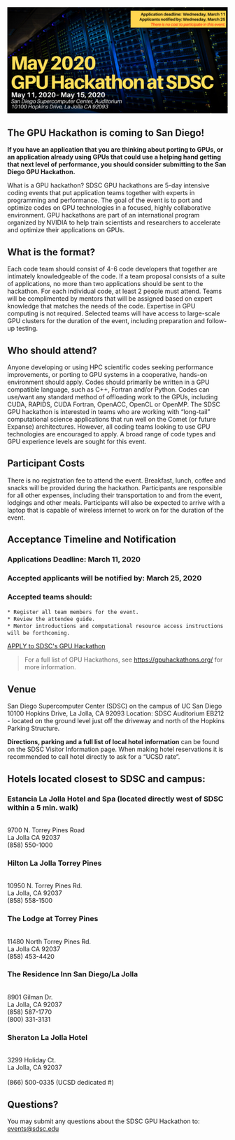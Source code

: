 <img src="./images/May2020_GPUhack-header.png" alt="SDSC GPU Hackathon" width="800px" />

## The GPU Hackathon is coming to San Diego!
<b>If you have an application that you are thinking about porting to GPUs, or an application already using GPUs that could use a helping hand getting that next level of performance, you should consider submitting to the San Diego GPU Hackathon.</b>

What is a GPU hackathon?
SDSC GPU hackathons are 5-day intensive coding events that put application teams together with experts in programming and performance. The goal of the event is to port and optimize codes on GPU technologies in a focused, highly collaborative environment. GPU hackathons are part of an international program organized by NVIDIA to help train scientists and researchers to accelerate and optimize their applications on GPUs. 

## What is the format?
Each code team should consist of 4-6 code developers that together are intimately knowledgeable of the code. If a team proposal consists of a suite of applications, no more than two applications should be sent to the hackathon. For each individual code, at least 2 people must attend. Teams will be complimented by mentors that will be assigned based on expert knowledge that matches the needs of the code. Expertise in GPU computing is not required.
Selected teams will have access to large-scale GPU clusters for the duration of the event, including preparation and follow-up testing. 

## Who should attend?
Anyone developing or using HPC scientific codes seeking performance improvements, or porting to GPU systems in a cooperative, hands-on environment should apply. Codes should primarily be written in a GPU compatible language, such as C++, Fortran and/or Python. Codes can use/want any standard method of offloading work to the GPUs, including CUDA, RAPIDS, CUDA Fortran, OpenACC, OpenCL or OpenMP.
The SDSC GPU hackathon is interested in teams who are working with “long-tail” computational science applications that run well on the Comet (or future Expanse) architectures. However, all coding teams looking to use GPU technologies are encouraged to apply. A broad range of code types and GPU experience levels are sought for this event.

## Participant Costs
There is no registration fee to attend the event. Breakfast, lunch, coffee and snacks will be provided during the hackathon. Participants are responsible for all other expenses, including their transportation to and from the event, lodgings and other meals. Participants will also be expected to arrive with a laptop that is capable of wireless internet to work on for the duration of the event.

## Acceptance Timeline and Notification

### Applications Deadline: March 11, 2020 
### Accepted applicants will be notified by: March 25, 2020
### Accepted teams should:
    * Register all team members for the event.
    * Review the attendee guide.
    * Mentor introductions and computational resource access instructions will be forthcoming.
[APPLY to SDSC's GPU Hackathon](https://gpuhackathons.org/form/register?hackathon_which_event=253)
>For a full list of GPU Hackathons, see https://gpuhackathons.org/ for more information.

## Venue
San Diego Supercomputer Center (SDSC) on the campus of UC San Diego
10100 Hopkins Drive, La Jolla, CA 92093
Location: SDSC Auditorium EB212 - located on the ground level just off the driveway and north of the Hopkins Parking Structure.

__Directions, parking and a full list of local hotel information__ can be found on the SDSC Visitor Information page.  When making hotel reservations it is recommended to call hotel directly to ask for a “UCSD rate”.  

## Hotels located closest to SDSC and campus:

### Estancia La Jolla Hotel and Spa (located directly west of SDSC within a 5 min. walk)
<br>9700 N. Torrey Pines Road
<br>La Jolla CA 92037
<br>(858) 550-1000</br>

### Hilton La Jolla Torrey Pines
<br>10950 N. Torrey Pines Rd.
<br>La Jolla, CA 92037
<br>(858) 558-1500</br>

### The Lodge at Torrey Pines
<br>11480 North Torrey Pines Rd.
<br>La Jolla CA 92037
<br>(858) 453-4420</br> 	

### The Residence Inn San Diego/La Jolla
<br>8901 Gilman Dr.
<br>La Jolla, CA 92037
<br>(858) 587-1770
<br>(800) 331-3131</br>

### Sheraton La Jolla Hotel
<br>3299 Holiday Ct. 
<br>La Jolla, CA 92037  
<br>(866) 500-0335 (UCSD dedicated #)</br>

## Questions?
You may submit any questions about the SDSC GPU Hackathon to: events@sdsc.edu




